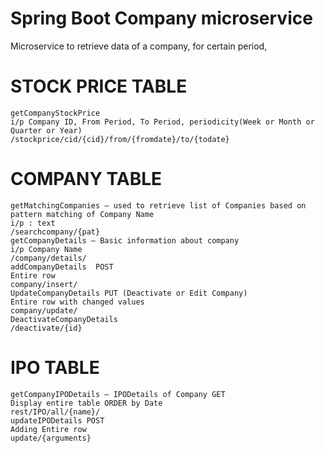 # Spring Boot Company microservice

  Microservice to retrieve data of a company, for certain period, 


# STOCK PRICE TABLE
    getCompanyStockPrice
    i/p Company ID, From Period, To Period, periodicity(Week or Month or Quarter or Year)
    /stockprice/cid/{cid}/from/{fromdate}/to/{todate}

# COMPANY TABLE
    getMatchingCompanies – used to retrieve list of Companies based on pattern matching of Company Name 
    i/p : text
    /searchcompany/{pat}
    getCompanyDetails – Basic information about company
    i/p Company Name
    /company/details/
    addCompanyDetails  POST
    Entire row
    company/insert/
    UpdateCompanyDetails PUT (Deactivate or Edit Company)
    Entire row with changed values
    company/update/
    DeactivateCompanyDetails
    /deactivate/{id}


# IPO TABLE	
    getCompanyIPODetails – IPODetails of Company GET
    Display entire table ORDER by Date
    rest/IPO/all/{name}/
    updateIPODetails POST
    Adding Entire row
    update/{arguments}

